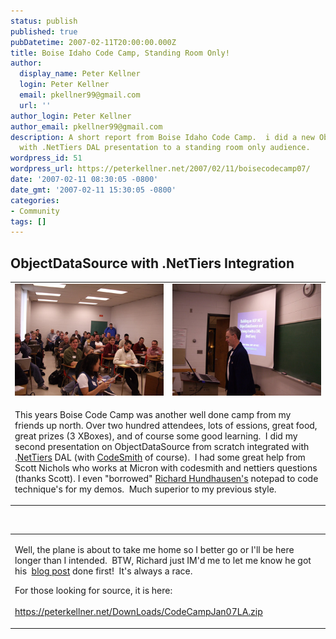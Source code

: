 ```yaml
---
status: publish
published: true
pubDatetime: 2007-02-11T20:00:00.000Z
title: Boise Idaho Code Camp, Standing Room Only!
author:
  display_name: Peter Kellner
  login: Peter Kellner
  email: pkellner99@gmail.com
  url: ''
author_login: Peter Kellner
author_email: pkellner99@gmail.com
description: A short report from Boise Idaho Code Camp.  i did a new ObjectDataSource
  with .NetTiers DAL presentation to a standing room only audience.
wordpress_id: 51
wordpress_url: https://peterkellner.net/2007/02/11/boisecodecamp07/
date: '2007-02-11 08:30:05 -0800'
date_gmt: '2007-02-11 15:30:05 -0800'
categories:
- Community
tags: []
---
```

<h2 class="style1">ObjectDataSource with .NetTiers Integration</h2>
<table cellpadding="10">
<tbody>
<tr>
<td><img alt="Ask Experts Desk" src="/wp/wp-content/uploads/2007/02/boisecc1t.jpg" /> </td>
<td><img alt="Ask Experts Desk" src="/wp/wp-content/uploads/2007/02/boisecc2t.jpg" /> </td>
</tr>
<tr>
<td colspan="2" align="left">
<p>This years Boise Code Camp was another well done camp from my friends up north. Over two hundred attendees, lots of essions, great food, great prizes (3 XBoxes), and of course some good learning.&#160; I did my second presentation on ObjectDataSource from scratch integrated with .<a href="http://nettiers.com/">NetTiers</a> DAL (with <a href="http://www.codesmithtools.com/">CodeSmith</a> of course).&#160; I had some great help from Scott Nichols who works at Micron with codesmith and nettiers questions (thanks Scott). I even &quot;borrowed&quot; <a href="http://blog.hundhausen.com/">Richard Hundhausen's</a> notepad to code technique's for my demos.&#160; Much superior to my previous style.</p>
</td>
</tr>
</tbody>
</table>
<p> <!--more--><br />
<table cellpadding="10">
<tbody>
<tr>
<td colspan="2" align="left">
<p>Well, the plane is about to take me home so I better go or I'll be here longer than I intended.&#160; BTW, Richard just IM'd me to let me know he got his&#160; <a href="http://blog.hundhausen.com/BoiseCodeCamp2007.aspx">blog post</a> done first!&#160; It's always a race. </p>
<p>For those looking for source, it is here:&#160; <br /><a href="/wp/wp-content/uploads/2007/02/CodeCampJan07LA1.zip">             <br />https://peterkellner.net/DownLoads/CodeCampJan07LA.zip</a></p>
</td>
</tr>
</tbody>
</table>
